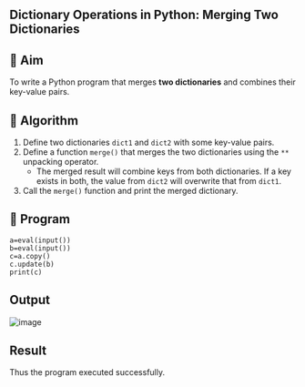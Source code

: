 ## Dictionary Operations in Python: Merging Two Dictionaries

## 🎯 Aim
To write a Python program that merges **two dictionaries** and combines their key-value pairs.

## 🧠 Algorithm
1. Define two dictionaries `dict1` and `dict2` with some key-value pairs.
2. Define a function `merge()` that merges the two dictionaries using the `**` unpacking operator.
   - The merged result will combine keys from both dictionaries. If a key exists in both, the value from `dict2` will overwrite that from `dict1`.
3. Call the `merge()` function and print the merged dictionary.

## 🧾 Program

```
a=eval(input())
b=eval(input())
c=a.copy()
c.update(b)
print(c)
```

## Output
![image](https://github.com/user-attachments/assets/73844d5d-fea7-4dff-8ee5-c2483641e2c0)

## Result
Thus the program executed successfully.
